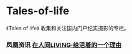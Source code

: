 # Tales-of-life

《Tales of life》 收集和关注国内门户纪实摄影的专栏。

### 凤凰资讯 [在人间LIVING·给活着的一个理由](http://news.ifeng.com/listpage/33984/1/list.shtml)
